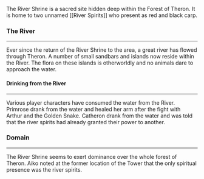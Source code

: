 The River Shrine is a sacred site hidden deep within the Forest of Theron. It is home to two unnamed [[River Spirits]] who present as red and black carp.
### The River
---
Ever since the return of the River Shrine to the area, a great river has flowed through Theron. A number of small sandbars and islands now reside within the River. The flora on these islands is otherworldly and no animals dare to approach the water.

#### Drinking from the River
---
Various player characters have consumed the water from the River. Primrose drank from the water and healed her arm after the fight with Arthur and the Golden Snake. Catheron drank from the water and was told that the river spirits had already granted their power to another.

### Domain
---
The River Shrine seems to exert dominance over the whole forest of Theron. Aiko noted at the former location of the Tower that the only spiritual presence was the river spirits.